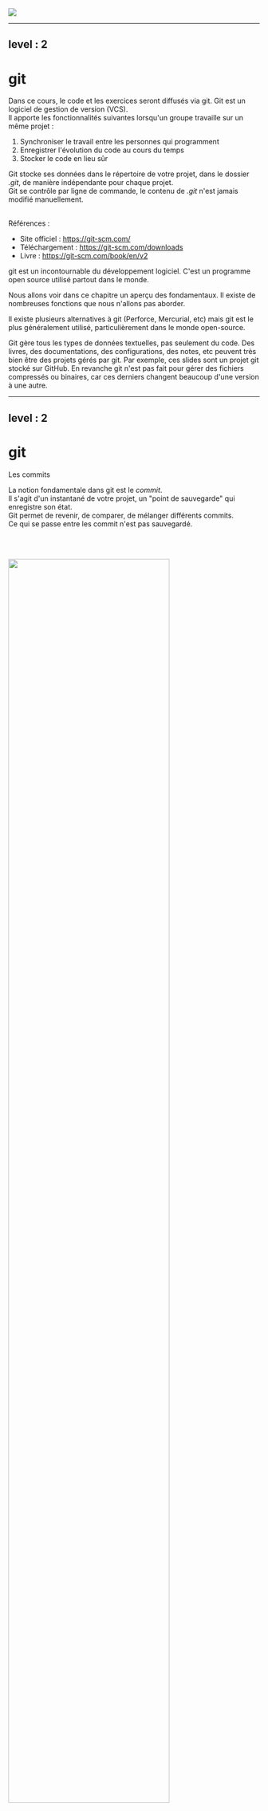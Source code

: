 <div class="title">
    <img src="/git.svg">
</div>

---
level : 2
---

# git
<div></div>
<p>
Dans ce cours, le code et les exercices seront diffusés via git. Git est un logiciel de gestion de version (VCS). <br>
Il apporte les fonctionnalités suivantes lorsqu'un groupe travaille sur un même projet :
</p>

1. Synchroniser le travail entre les personnes qui programment
2. Enregistrer l'évolution du code au cours du temps
3. Stocker le code en lieu sûr

Git stocke ses données dans le répertoire de votre projet, dans le dossier *.git*, de manière indépendante pour chaque projet.   
Git se contrôle par ligne de commande, le contenu de *.git* n'est jamais modifié manuellement.
<br><br>

Références :

- Site officiel : https://git-scm.com/
- Téléchargement : https://git-scm.com/downloads
- Livre : https://git-scm.com/book/en/v2


<div class="handout_notes">
git est un incontournable du développement logiciel. C'est un programme open source utilisé partout dans le monde.

Nous allons voir dans ce chapitre un aperçu des fondamentaux. Il existe de nombreuses fonctions que nous n'allons pas aborder.

Il existe plusieurs alternatives à git (Perforce, Mercurial, etc) mais git est le plus généralement utilisé, particulièrement dans le monde open-source.

Git gère tous les types de données textuelles, pas seulement du code. Des livres, des documentations, des configurations, des notes, etc peuvent très bien être des projets gérés par git. 
Par exemple, ces slides sont un projet git stocké sur GitHub.
En revanche git n'est pas fait pour gérer des fichiers compressés ou binaires, car ces derniers changent beaucoup d'une version à une autre.
</div>



---
level : 2
---

# git
Les commits

La notion fondamentale dans git est le *commit*.  
Il s'agit d'un instantané de votre projet, un "point de sauvegarde" qui enregistre son état.   
Git permet de revenir, de comparer, de mélanger différents commits.   
Ce qui se passe entre les commit n'est pas sauvegardé.

<br><br>

<img src="/git/git01.svg" width="80%">

<div class="handout_notes">
Quand un commit est enregistré, git attribue un identifiant unique au commit et enregistre sa différence par rapport au commit précédent.

Tout est placé de manière transparente dans le dossier .git de votre projet. 
</div>

---
level : 2
---
# git
Les commits

Dans un projet, pour indiquer à git qu'un fichier doit être *tracké* (pris en compte), la commande est :
```bash
git add <chemin_vers_le_fichier>
```

Pour faire un commit, la commande est :
```bash
git commit -am "Message"
```

Git créé alors un nouveau commit   
- L'option *-a* indique de prendre tous les fichiers trackés modifiés   
- L'option *-m* indique le message du commit. Il s'agit d'un texte décrivant ce qui a été modifié dans ce commit.   

Si l'option *-m* n'est pas précisée, git ouvrira un éditeur de texte pour entrer le message de commit

<div class="handout_notes">
Par défaut, git n'enregistre pas l'ensemble des fichiers. Il faut lui indiquer quels fichiers sont importants avec la commande <i>git add</i>
<br><br>

La commande *git status* permet de voir l'état actuel d'un projet. Elle indiquera les fichiers modifiés depuis le dernier commit, et s'ils sont trackés ou non.

Les messages de commit doivent être courts et le plus descriptif possible.<br>
Mauvaise exemple : "<i>J'ai modifié plusieurs fichiers de la configuration globale pour la prochaine mise à jour, et corrigé plusieurs bug divers mais pas très importants</i>" (C'est long et très peu précis)<br>
Bon exemple : "<i>Ajoute la couche bâtiments de OpenStreetMap</i>" (Court et précis)

Il est également possible de ne commit que certains fichiers modifiés, quand on ne précise pas l'option *-a*, mais ceci sort du cadre de ce cours.
</div>


---
level : 2
---
# git
Le clonage

Pour travailler sur un projet existant, il faut d'abord le copier en local sur sa machine. On appelle cela le *clonage*.
La commande est :
```bash
git clone <url_du_projet_distant>
```

Git créé alors un dossier contenant tout le projet.

Les projets sont stockés dans un dépôt (*repository*) distant. Il existe plusieurs fournisseurs de stockage : [GitHub](https://github.com/), [GitLab](https://about.gitlab.com/), ou des stockages auto-hébergés tels que [Gitea](https://about.gitea.com/).

<p style="display:flex;justify-content:center;">
<img src="/git/git03.png" width="60%">
</p>

<div class="handout_notes">

On confond souvent <i>git</i> et <i>GitHub</i>, mais GitHub n'est "que" un système de dépôt pour projets git. Le logiciel est bel et bien <b>git</b>.

Aujourd'hui les fournisseurs de stockage proposent de nombreuses options en plus du simple stockage. GitHub permet d'executer des actions sur le code (déploiements, compilations, etc), de faire des analyses de sécurité, de tenir une liste des tâches, et bien d'autres fonctions.

GitHub affichera, sous la liste des fichiers et dossiers, le contenu du fichier "README.md" du dossier courant. C'est particulièrement pratique pour créer une page d'accueil de votre projet.

</div>

---
level : 2
---
# git
Workflow de base

Le workflow est donc le suivant :

<br><br>

<p style="display:flex;justify-content:center;">
<img src="/git/git02.svg" width="80%">
</p>

<div class="handout_notes">
Pour travailler sur un projet, on procède généralement de la manière suivante :<br>
1. On clone un repository existant, contenant le code sur lequel on se base<br>
2. On y apporte des modifications <br>
3. On fait petit à petit des commits pour chaque modification apportée<br>

A noter que les commits sont pour le moment stockés en local sur la machine où le projet à été cloné.
Jusqu'ici il n'y a pas de synchronisation avec le repository.
</div>

---
level : 2
---
# git
Push & Pull

Après plusieurs commits, il est possible d'envoyer (*push*) les changements au repository distant:

```bash
git push
```

Cela enverra tous les commits sur le repository distant. Ce qui n'a pas été commit ne sera pas pris en compte.
Pour faire un ```git push``` , il faut avoir le droit de push sur le repository distant.

<br><br>

Pour récupérer (*pull*) la dernière version du code en ligne, si celui-ci a été modifié par quelqu'un d'autre:

```bash
git pull
```


<textBubble type="info">
Faites toujours un commit de vos changements avant un pull
</textBubble>

<div class="handout_notes">
Il est important de toujours <i>commit</i> avant un <i>pull</i>, sinon git se retrouvera avec votre version du code non sauvegardée, et une nouvelle version venue du repository distant. Si les modifications se chevauchent, Git ne saura pas quoi faire et refusera de <i>pull</i>.

Git est bien conçu et n'effacera/n'écrasera <b>jamais</b> de travail non sauvegardé, sauf lors de l'utilisation de commandes très explicites. Il en va de même pour les commits. Une fois un code commité, git n'effacera jamais le commit, sauf lors de l'utilisation de commandes très particulières.
</div>

---
level : 2
---
# git
clone & commit & push & pull

Le workflow est donc le suivant :

<br><br>

<p style="display:flex;justify-content:center;">
<img src="/git/git04.svg" width="80%">
</p>

<div class="handout_notes">
On retrouve ici les 4 commandes les plus utilisées avec git : <br>
1. git clone <br>
2. git commit <br>
3. git push <br>
4. git pull
</div>


---
level : 2
---
# git
En groupe

<br><br>

<p style="display:flex;justify-content:center;">
<img src="/git/git05.svg" width="100%">
</p>

<div class="handout_notes">
Les personnes travaillant sur un projet on chacune un clone du code et de l’historique des commits. Cela permet à tout le monde de travailler de son côté, le repository servant de point de synchronisation.

A ce stade, concernant les trois problèmes évoqués au début du cours : 
- Stocker le code en lieu sûr : Il s'agit du repository distant, problème résolu
- Avoir un historique du code : Il s'agit des commits : problème résolu
- Travailler à plusieurs sur le même code : On comprends le principe, mais que se passe-t-il si la Personne 1 et la Personne 2 font des modifications chacune de leur côté en même temps ?
</div>

---
level : 2
---
# git
Les conflits

<style>
    .shiki span{
        color:#FF0000 !important;
    }
</style>

Supposons :
1. Alice et Bob clonent leur projet, chacun de son côté
2. Alice écrit ```div{ color:blue; }```, puis fait un commit
3. Bob écrit ```div{ color:green; }```, puis fait un commit
4. Bob push son code avec ```git push```
5. Alice push son code avec ```git push```

Que se passe-t-il chez Alice ?

<v-click>
```
! [rejected]        main -> main (fetch first)
error: failed to push some refs to 'https://github.com/...'
```

Alice ne peut pas push, car elle ne possède pas la dernière version du code
</v-click>

<div class="handout_notes">
Au moment d'executer le point 5, git effectue un push.
Mais le code présent sur le repository est plus récent que le code que possède Alice (car le code du repository contient le commit de Bob). <br>
Git ne va jamais écraser un changement, ce serait beaucoup trop dangereux, git refuse alors de faire le push.
En pratique git indique toujours dans le message d'erreur ce qu'il est conseillé de faire. Voir slide suivante...
</div>


---
level : 2
---
# git
Les conflits

La solution : Alice doit d'abord faire un ```git pull``` pour récupérer la dernière version du code.
A ce moment, git va mélanger (*merge*) les deux versions du code, celle d'Alice et celle de Bob.

Deux cas peuvent se produire :

1. Les modifications ne sont pas contradictoires, git parvient à faire automatiquement le merge

    - Alice possède alors une version du code mélangée
    - Il lui suffit de faire un ```git commit``` et un ```git push``` pour push sa nouvelle version.


<div class="handout_notes">
git travaille par différence entre les fichiers. Si deux fichiers différents ont été modifiés, alors les modifications de chacun seront fusionnées. Si le même fichier a été modifié, et qu'il s'agit de lignes différentes, là aussi il y a fusion.

En revanche, si la même ligne d'un même fichier a été modifiée, alors les modifications sont "contradictoires", et git ne sait pas quelle version choisir.
</div>

---
level : 2
---
# git
Les conflits

<style>
pre{font-size:12px;}
</style>

La solution : Alice doit d'abord faire un ```git pull``` pour récupérer la dernière version du code.
A ce moment, git va mélanger (merge) les deux versions du code, celle d'Alice et celle de Bob.

Deux cas peuvent se produire :

2. Il y a conflit

<table>
    <tr>
        <td>
            Lors du pull Alice recevra le message :
        </td>
        <td>
            <pre>
Auto-merging style.css
CONFLICT (content): Merge conflict in style.css
Automatic merge failed; fix conflicts and then commit the result.
            </pre>
        </td>
    </tr>
    <tr>
        <td>
            Les conflits sont indiqués sous la forme :
        </td>
        <td>
            <pre>
 <<<<<<< HEAD
 div{ color:blue; }
 =======
 div{ color: green; }
 >>>>>>> b6eeeaef7d4c17e8b7ad2b90968e2d17720ba319
            </pre>
        </td>
    </tr>
</table>

Alice devra alors résoudre les conflits manuellement, puis ```git commit```et ```git push```

<div class="handout_notes">
Git indique les conflit en commençant par la version distante du code ("incomming change") et ensuite la version locale du code ("current change").
HEAD indique quelle est la version distante. Dans ce cas il s'agit du tout dernier commit effectué dans le repository, appelé "HEAD".
"b6eeeaef7d4c17e8b7ad2b90968e2d17720ba319" indique le hash du commit. Chaque commit dans git possède un identifiant unique appelé son hash.
Ici il y a donc un conflit entre le HEAD et le commit b6eeeaef... 
</div>


---
level : 2
---
# git
Astuces

La commande ```git log``` permet de voir l'historique des commits
<br><br>

La commande ```git status``` permet de voir la liste des fichiers modifiés depuis le dernier commit
<br><br>

Si un fichier nommé ```.gitignore``` est placé à la racine d'un projet, les dossier et fichiers listés à l'intérieur ne seront jamais trackés. Cela est très pratique pour directement exclure des fichiers et des dossiers entiers qu'on ne souhaite pas synchroniser.
Il est possible d'utiliser des expressions génériques. Par exemple ```*.txt``` empêchera tous les fichiers avec l'extension ```.txt``` d'être trackés.
<br><br>

<textBubble type="info">
Ce chapitre est une introduction à git, il existe de nombreuses autres fonctions qui n'ont pas été mentionnées et que vous découvriez au travers des exercices et de la pratique.
</textBubble>


---
level : 1
---

<div class="title"><h2>Git en pratique</h2></div>

---
level : 2
---
# git en pratique
Démarrer une ligne de commande git

Une fois git installé, sur Windows, pour ouvrir la console, vous avez deux solutions :

1. Clic droit dans l'explorateur Windows, puis "Show more options" et "Open Git Bash Here"
<table>
<tr>
<td><img src="/git_practical_0.png" width="150px"></td>
<td><img src="/git_practical_1.png" width="250px"></td>
</tr>
</table>
L'option "Open Git GUI here" ouvre l'interface utilisateur. Nous ne l'utiliserons pas dans ce cours.

2. Cherchez "git Bash" dans la liste de vos applications
<img src="/git_practical_2.png" width="350px">


---
level : 2
---
# git en pratique
Naviguer dans le terminal

Une fois le terminal ouvert, vous verrez son interface :

```bash
user@desktop MINGW64 /c
$
```

vous pouvez naviguer dans vos fichier à l'aide de la commande `cd`

```bash
user@desktop MINGW64 /c
$ cd C:/repertoire/de/votre/projet
```

le terminal vous affiche alors que vous vous trouvez dans un repository avec le `(main)` :

```bash
user@desktop MINGW64 /c/repertoire/de/votre/projet (main)
$ 
```

Vous pouvez alors utiliser toutes les commandes vues précédemment

<textBubble type="info">
Quand vous clonez un repository, il vous faudra d'abord vous déplacer à l'intérieur du dossier créé par git
</textBubble>


---
level : 2
---
# git en pratique
Git avec Visual Studio Code

Visual Studio Code (comme beaucoup d'éditeurs) intègre directement git s'il est installé sur votre machine.

Pour cela, démarrez VS Code, et ouvrez un projet avec le menu "File" -> "Open Folder"

Sur la barre à gauche, vous avez l'onglet "git"
<img src="/git_practical_3.png" width="300px">

Cet onglet affichera vos fichiers modifiés. Vous pouvez créer un commit en entrant un message et en cliquant sur "Commit". Le bouton devient alors "Push" qui vous permet de push vos modifications.

<div class="handout_notes">
Même si l'interface de VS Code est plus pratique que le terminal, il est nécessaire connaître les commandes et de savoir utiliser le terminal. Vous ne travaillerez pas toujours avec VS Code, et pour utiliser git correctement il faut comprendre ce que chacune des actions fait et pouvoir utiliser le terminal au cas-où. 

De plus, si vous utilisez une machine à distance (par exemple, un serveur fonctionne sur Linux), il y a rarement des interfaces graphiques et les lignes de commandes très pratiques.
</div>

---
level : 2
---
# git en pratique
Fork un repository

Un fork est une copie d'un repository distant qui ne vous appartient pas, vers votre compte en ligne. Cela vous permet de créer un repository à vous sur lequel vous pourrez push.

Pour fork un repository, il vous suffit d'aller sur la page GitHub du projet, ici https://github.com/Dolpic/HEIG-VD-GIN et de cliquer sur le bouton "fork" en haut à droite.
<img src="/git_practical_4.png" width="300px">
Sur la page suivante sélectionner votre compte, puis "Create fork". 
<img src="/git_practical_5.png" width="300px">
Vous arrivez ensuite sur un nouveau repository, identique à l'original, mais stocké sur votre compte.

---
level : 2
---
# git en pratique
Synchroniser un fork

Quand de nouveaux commits sont fait sur le repository d'origine, vous pouvez mettre à jour votre fork avec le bouton suivant, présent sur la page web de votre repository :
<img src="/git_practical_6.png" width="200px">